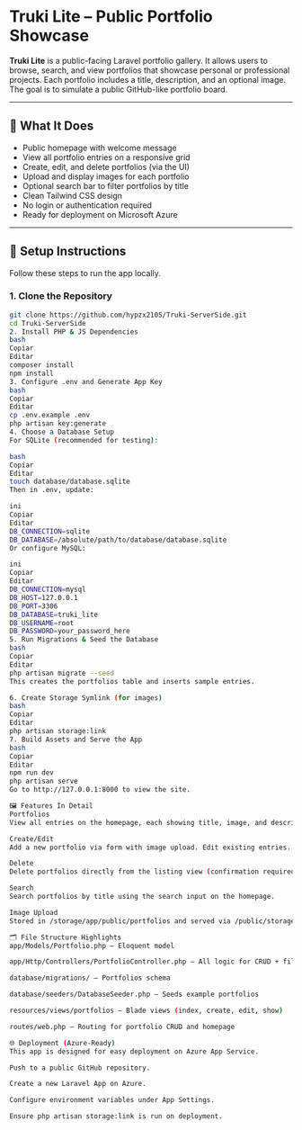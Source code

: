 # Truki Lite – Public Portfolio Showcase

**Truki Lite** is a public-facing Laravel portfolio gallery. It allows users to browse, search, and view portfolios that showcase personal or professional projects. Each portfolio includes a title, description, and an optional image. The goal is to simulate a public GitHub-like portfolio board.

---

## 🌟 What It Does

- Public homepage with welcome message
- View all portfolio entries on a responsive grid
- Create, edit, and delete portfolios (via the UI)
- Upload and display images for each portfolio
- Optional search bar to filter portfolios by title
- Clean Tailwind CSS design
- No login or authentication required
- Ready for deployment on Microsoft Azure

---

## 🚀 Setup Instructions

Follow these steps to run the app locally.

### 1. Clone the Repository

```bash
git clone https://github.com/hypzx2105/Truki-ServerSide.git
cd Truki-ServerSide
2. Install PHP & JS Dependencies
bash
Copiar
Editar
composer install
npm install
3. Configure .env and Generate App Key
bash
Copiar
Editar
cp .env.example .env
php artisan key:generate
4. Choose a Database Setup
For SQLite (recommended for testing):

bash
Copiar
Editar
touch database/database.sqlite
Then in .env, update:

ini
Copiar
Editar
DB_CONNECTION=sqlite
DB_DATABASE=/absolute/path/to/database/database.sqlite
Or configure MySQL:

ini
Copiar
Editar
DB_CONNECTION=mysql
DB_HOST=127.0.0.1
DB_PORT=3306
DB_DATABASE=truki_lite
DB_USERNAME=root
DB_PASSWORD=your_password_here
5. Run Migrations & Seed the Database
bash
Copiar
Editar
php artisan migrate --seed
This creates the portfolios table and inserts sample entries.

6. Create Storage Symlink (for images)
bash
Copiar
Editar
php artisan storage:link
7. Build Assets and Serve the App
bash
Copiar
Editar
npm run dev
php artisan serve
Go to http://127.0.0.1:8000 to view the site.

🖼️ Features In Detail
Portfolios
View all entries on the homepage, each showing title, image, and description.

Create/Edit
Add a new portfolio via form with image upload. Edit existing entries.

Delete
Delete portfolios directly from the listing view (confirmation required).

Search
Search portfolios by title using the search input on the homepage.

Image Upload
Stored in /storage/app/public/portfolios and served via /public/storage.

🗂️ File Structure Highlights
app/Models/Portfolio.php – Eloquent model

app/Http/Controllers/PortfolioController.php – All logic for CRUD + file handling

database/migrations/ – Portfolios schema

database/seeders/DatabaseSeeder.php – Seeds example portfolios

resources/views/portfolios – Blade views (index, create, edit, show)

routes/web.php – Routing for portfolio CRUD and homepage

🌐 Deployment (Azure-Ready)
This app is designed for easy deployment on Azure App Service.

Push to a public GitHub repository.

Create a new Laravel App on Azure.

Configure environment variables under App Settings.

Ensure php artisan storage:link is run on deployment.
